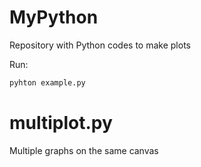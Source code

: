 # MyPython
Repository with Python codes to make plots 

Run:
```bash
pyhton example.py
```
# multiplot.py
Multiple graphs on the same canvas

